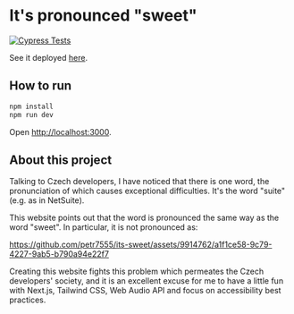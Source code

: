 # It's pronounced "sweet"

[![Cypress Tests](https://github.com/petr7555/its-sweet/actions/workflows/main.yml/badge.svg)](https://github.com/petr7555/its-sweet/actions/workflows/main.yml)

See it deployed [here](https://its-sweet.vercel.app/).

## How to run

```bash
npm install
npm run dev
```

Open [http://localhost:3000](http://localhost:3000).

## About this project

Talking to Czech developers, I have noticed that there is one word, the pronunciation of which causes exceptional
difficulties. It's the word "suite" (e.g. as in NetSuite).

This website points out that the word is pronounced the same way as the word "sweet".
In particular, it is not pronounced as:


https://github.com/petr7555/its-sweet/assets/9914762/a1f1ce58-9c79-4227-9ab5-b790a94e22f7

Creating this website fights this problem which permeates the Czech developers' society, and it is an excellent excuse
for me to have a little fun with Next.js, Tailwind CSS, Web Audio API and focus on accessibility best practices.
